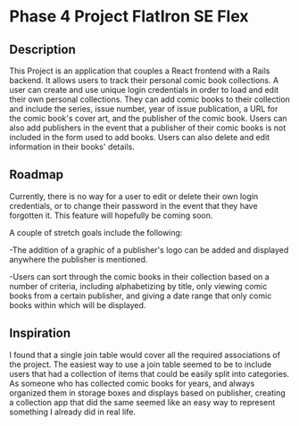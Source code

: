# Phase 4 Project FlatIron SE Flex

## Description

This Project is an application that couples a React frontend with a Rails backend.  It allows users to track their personal comic book collections.  A user can create and use unique login credentials in order to load and edit their own personal collections.  They can add comic books to their collection and include the series, issue number, year of issue publication, a URL for the comic book's cover art, and the publisher of the comic book.  Users can also add publishers in the event that a publisher of their comic books is not included in the form used to add books.  Users can also delete and edit information in their books' details.

## Roadmap

Currently, there is no way for a user to edit or delete their own login credentials, or to change their password in the event that they have forgotten it.  This feature will hopefully be coming soon.

A couple of stretch goals include the following:

-The addition of a graphic of a publisher's logo can be added and displayed anywhere the publisher is mentioned.

-Users can sort through the comic books in their collection based on a number of criteria, including alphabetizing by title, only viewing comic books from a certain publisher, and giving a date range that only comic books within which will be displayed.


## Inspiration

I found that a single join table would cover all the required associations of the project.  The easiest way to use a join table seemed to be to include users that had a collection of items that could be easily split into categories.  As someone who has collected comic books for years, and always organized them in storage boxes and displays based on publisher, creating a collection app that did the same seemed like an easy way to represent something I already did in real life.






